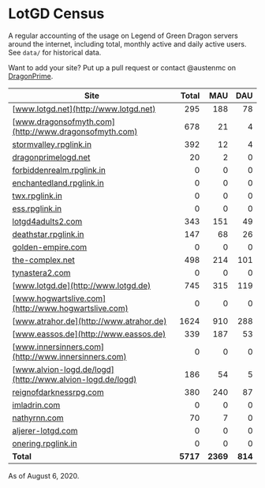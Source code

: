 # LotGD Census
A regular accounting of the usage on Legend of Green Dragon servers around the internet, including total, monthly active and daily active users. See `data/` for historical data.

Want to add your site? Put up a pull request or contact @austenmc on [DragonPrime](http://dragonprime.net).


Site | Total | MAU | DAU
--- | ---:| ---:| ---:
[www.lotgd.net](http://www.lotgd.net)|295|188|78
[www.dragonsofmyth.com](http://www.dragonsofmyth.com)|678|21|4
[stormvalley.rpglink.in](http://stormvalley.rpglink.in)|392|12|4
[dragonprimelogd.net](http://dragonprimelogd.net)|20|2|0
[forbiddenrealm.rpglink.in](http://forbiddenrealm.rpglink.in)|0|0|0
[enchantedland.rpglink.in](http://enchantedland.rpglink.in)|0|0|0
[twx.rpglink.in](http://twx.rpglink.in)|0|0|0
[ess.rpglink.in](http://ess.rpglink.in)|0|0|0
[lotgd4adults2.com](http://lotgd4adults2.com)|343|151|49
[deathstar.rpglink.in](http://deathstar.rpglink.in)|147|68|26
[golden-empire.com](http://golden-empire.com)|0|0|0
[the-complex.net](http://the-complex.net)|498|214|101
[tynastera2.com](http://tynastera2.com)|0|0|0
[www.lotgd.de](http://www.lotgd.de)|745|315|119
[www.hogwartslive.com](http://www.hogwartslive.com)|0|0|0
[www.atrahor.de](http://www.atrahor.de)|1624|910|288
[www.eassos.de](http://www.eassos.de)|339|187|53
[www.innersinners.com](http://www.innersinners.com)|0|0|0
[www.alvion-logd.de/logd](http://www.alvion-logd.de/logd)|186|54|5
[reignofdarknessrpg.com](http://reignofdarknessrpg.com)|380|240|87
[imladrin.com](http://imladrin.com)|0|0|0
[nathyrnn.com](http://nathyrnn.com)|70|7|0
[aljerer-lotgd.com](http://aljerer-lotgd.com)|0|0|0
[onering.rpglink.in](http://onering.rpglink.in)|0|0|0
**Total**|**5717**|**2369**|**814**

As of August 6, 2020.
